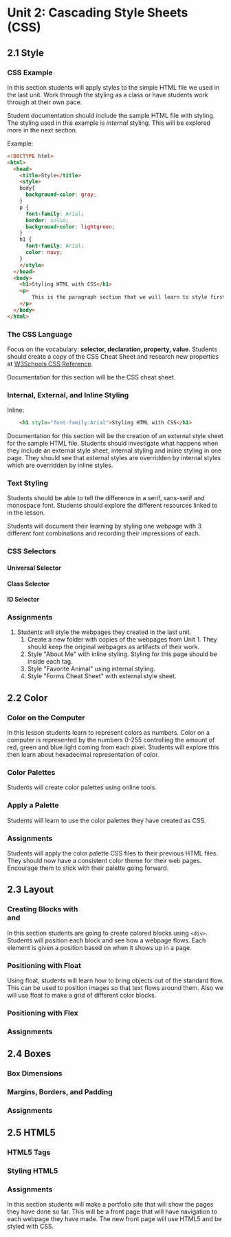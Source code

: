 # Unit 2: Cascading Style Sheets (CSS)

## 2.1 Style

### CSS Example
In this section students will apply styles to the simple HTML file we used in the last unit. Work through the styling as a class or have students work through at their own pace.

Student documentation should include the sample HTML file with styling. The styling used in this example is *internal* styling. This will be explored more in the next section. 

Example:
```html
<!DOCTYPE html>
<html>
  <head>
    <title>Style</title>
    <style>
    body{
      background-color: gray;
    }
    p {
      font-family: Arial;
      border: solid;
      background-color: lightgreen;
    }
    h1 {
      font-family: Arial;
      color: navy;
    }
    </style>
  </head>
  <body>
    <h1>Styling HTML with CSS</h1>
    <p>
        This is the paragraph section that we will learn to style first.
    </p>
  </body>
</html>
```

### The CSS Language
Focus on the vocabulary: **selector, declaration, property, value**.
Students should create a copy of the CSS Cheat Sheet and research new properties at [W3Schools CSS Reference](https://www.w3schools.com/cssref/default.asp).

Documentation for this section will be the CSS cheat sheet. 

### Internal, External, and Inline Styling
Inline:
```html
    <h1 style="font-family:Arial">Styling HTML with CSS</h1>
```

Documentation for this section will be the creation of an external style sheet for the sample HTML file. Students should investigate what happens when they include an external style sheet, internal styling and inline styling in one page. They should see that external styles are overridden by internal styles which are overridden by inline styles. 

### Text Styling
Students should be able to tell the difference in a serif, sans-serif and monospace font. Students should explore the different resources linked to in the lesson. 

Students will document their learning by styling one webpage with 3 different font combinations and recording their impressions of each. 

### CSS Selectors
#### Universal Selector
#### Class Selector
#### ID Selector


### Assignments
1. Students will style the webpages they created in the last unit. 
    1. Create a new folder with copies of the webpages from Unit 1. They should keep the original webpages as artifacts of their work.
    2. Style "About Me" with inline styling. Styling for this page should be inside each tag.
    3. Style "Favorite Animal" using internal styling.
    4. Style "Forms Cheat Sheet" with external style sheet.

## 2.2 Color
### Color on the Computer
In this lesson students learn to represent colors as numbers. Color on a computer is represented by the numbers 0-255 controlling the amount of red, green and blue light coming from each pixel. Students will explore this then learn about hexadecimal representation of color.
### Color Palettes
Students will create color palettes using online tools. 
### Apply a Palette
Students will learn to use the color palettes they have created as CSS.
### Assignments
Students will apply the color palette CSS files to their previous HTML files. They should now have a consistent color theme for their web pages. Encourage them to stick with their palette going forward.

## 2.3 Layout
### Creating Blocks with <div> and <span>
In this section students are going to create colored blocks using ```<div>```. Students will position each block and see how a webpage flows. Each element is given a position based on when it shows up in a page.  
### Positioning with Float
Using float, students will learn how to bring objects out of the standard flow. This can be used to position images so that text flows around them. Also we will use float to make a grid of different color blocks. 
### Positioning with Flex
### Assignments

## 2.4 Boxes
### Box Dimensions
### Margins, Borders, and Padding
### Assignments

## 2.5 HTML5
### HTML5 Tags
### Styling HTML5
### Assignments
In this section students will make a portfolio site that will show the pages they have done so far. This will be a front page that will have navigation to each webpage they have made. The new front page will use HTML5 and be styled with CSS.

